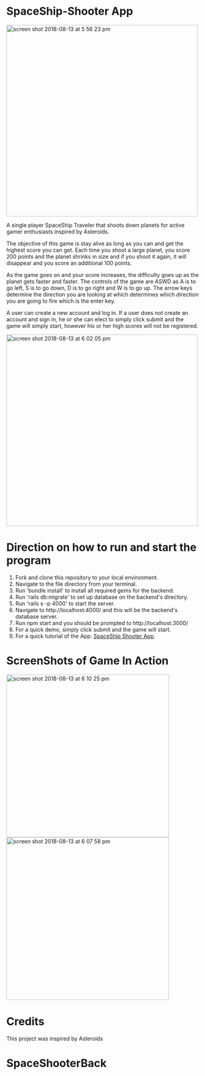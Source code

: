 # SpaceShip-Shooter App

<img width="500" alt="screen shot 2018-08-13 at 5 56 23 pm" src="https://user-images.githubusercontent.com/34640293/44060354-6e414c1c-9f22-11e8-920e-be936ccb9599.png">

A single player SpaceShip Traveler that shoots down planets for active gamer enthusiasts inspired by Asteroids.

The objective of this game is stay alive as long as you can and get the highest score you can get. Each time you shoot a large planet, you score 200 points and the planet shrinks in size and if you shoot it again, it will disappear and you score an additional 100 points.

As the game goes on and your score increases, the difficulty goes up as the planet gets faster and faster.
The controls of the game are ASWD as A is to go left, S is to go down, D is to go right and W is to go up. The arrow keys determine the direction you are looking at which determines which direction you are going to fire which is the enter key.

A user can create a new account and log in. If a user does not create an account and sign in, he or she can elect to simply click submit and the game will simply start, however his or her high scores will not be registered.

<img width="500" alt="screen shot 2018-08-13 at 6 02 05 pm" src="https://user-images.githubusercontent.com/34640293/44060577-19a2845e-9f23-11e8-861a-d3fc887fb7f4.png">

# Direction on how to run and start the program

1. Fork and clone this repository to your local environment.
2. Navigate to the file directory from your terminal.
3. Run 'bundle install' to install all required gems for the backend.
4. Run 'rails db:migrate' to set up database on the backend's directory.
5. Run 'rails s -p 4000' to start the server.
6. Navigate to http://localhost:4000/ and this will be the backend's database server.
7. Run npm start and you should be prompted to http://localhost:3000/
8. For a quick demo, simply click submit and the game will start.
9. For a quick tutorial of the App: [SpaceShip Shooter App](https://youtu.be/Mn6nAQIv57g).

# ScreenShots of Game In Action
<div display="inline">
<img width="425" alt="screen shot 2018-08-13 at 6 10 25 pm" src="https://user-images.githubusercontent.com/34640293/44060951-66024cde-9f24-11e8-8ff2-e7b2f2abfbd4.png">

<img width="425" alt="screen shot 2018-08-13 at 6 07 58 pm" src="https://user-images.githubusercontent.com/34640293/44060982-877e669a-9f24-11e8-8053-4bc2bf23739a.png">
</div>

# Credits

This project was inspired by Asteroids

# SpaceShooterBack
